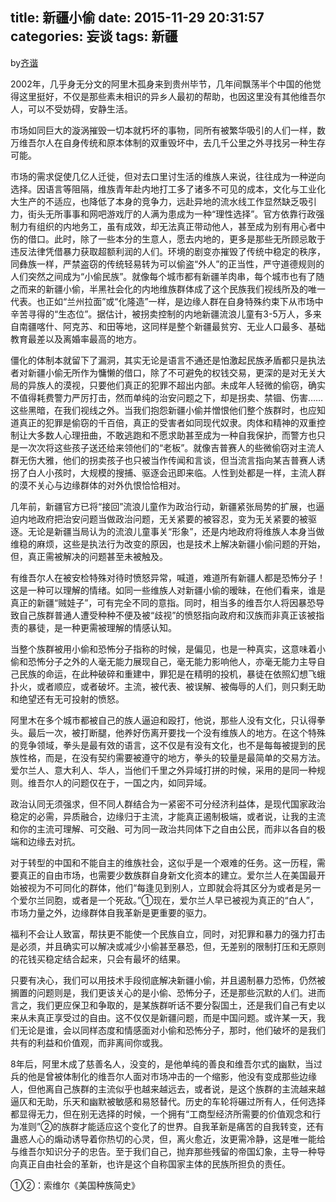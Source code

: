 title: 新疆小偷
date: 2015-11-29 20:31:57
categories: 妄谈
tags: 新疆
---
by[齐谐](http://caute.net/about/)

2002年，几乎身无分文的阿里木孤身来到贵州毕节，几年间飘荡半个中国的他觉得这里挺好，不仅是那些素未相识的异乡人最初的帮助，也因这里没有其他维吾尔人，可以不受妨碍，安静生活。

市场如同巨大的漩涡摧毁一切本就朽坏的事物，同所有被繁华吸引的人们一样，数万维吾尔人在自身传统和原本体制的双重毁坏中，去几千公里之外寻找另一种生存可能。
<!--more-->

市场的需求促使几亿人迁徙，但对去口里讨生活的维族人来说，往往成为一种逆向选择。因语言等阻隔，维族青年赴内地打工多了诸多不可见的成本，文化与工业化大生产的不适应，也降低了本身的竞争力，远赴异地的流水线工作显然缺乏吸引力，街头无所事事和网吧游戏厅的人满为患成为一种“理性选择”。官方依靠行政强制力有组织的内地务工，虽有成效，却无法真正带动他人，甚至成为别有用心者中伤的借口。此时，除了一些本分的生意人，愿去内地的，更多是那些无所顾忌敢于违反法律凭借暴力获取超额利润的人们。环境的剧变亦摧毁了传统中稳定的秩序，同彝族一样，严禁盗窃的传统轻易转为可以偷盗“外人”的正当性，严守道德规则的人们突然之间成为“小偷民族”。就像每个城市都有新疆羊肉串，每个城市也有了随之而来的新疆小偷，半黑社会化的内地维族群体成了这个民族我们视线所及的唯一代表。也正如“兰州拉面”或“化隆造”一样，是边缘人群在自身特殊约束下从市场中辛苦寻得的“生态位”。据估计，被拐卖控制的内地新疆流浪儿童有3-5万人，多来自南疆喀什、阿克苏、和田等地，这同样是整个新疆最贫穷、无业人口最多、基础教育最差以及离婚率最高的地方。

僵化的体制本就留下了漏洞，其实无论是语言不通还是怕激起民族矛盾都只是执法者对新疆小偷无所作为慵懒的借口，除了不可避免的权钱交易，更深的是对无关大局的异族人的漠视，只要他们真正的犯罪不超出内部。未成年人轻微的偷窃，确实不值得耗费警力严厉打击，然而单纯的治安问题之下，却是拐卖、禁锢、伤害……这些黑暗，在我们视线之外。当我们抱怨新疆小偷并憎恨他们整个族群时，也应知道真正的犯罪是偷窃的千百倍，真正的受害者如同现代奴隶。肉体和精神的双重控制让大多数人心理扭曲，不敢逃跑和不愿求助甚至成为一种自我保护，而警方也只是一次次将这些孩子送还给来领他们的“老板”。就像吉普赛人的些微偷窃对主流人群无伤大雅，他们的拐卖孩子也只被当作传闻和言谈，但当流言指向某吉普赛人诱拐了白人小孩时，大规模的搜捕、驱逐会迅即来临。人性到处都是一样，主流人群的漠不关心与边缘群体的对外仇恨恰恰相对。

几年前，新疆官方已将“接回”流浪儿童作为政治行动，新疆紧张局势的扩展，也逼迫内地政府把治安问题当做政治问题，无关紧要的被容忍，变为无关紧要的被驱逐。无论是新疆当局认为的流浪儿童事关“形象”，还是内地政府将维族人本身当做维稳的麻烦，这些是执法行为改变的原因，也是技术上解决新疆小偷问题的开始，但，真正需被解决的问题甚至未被触及。

有维吾尔人在被安检特殊对待时愤怒异常，喊道，难道所有新疆人都是恐怖分子！这是一种可以理解的情绪。如同一些维族人对新疆小偷的暧昧，在他们看来，谁是真正的新疆“贼娃子”，可有完全不同的意指。同时，相当多的维吾尔人将因暴恐导致自己族群普通人遭受种种不便及被“歧视”的愤怒指向政府和汉族而非真正该被指责的暴徒，是一种更需被理解的情感认知。

当整个族群被用小偷和恐怖分子指称的时候，是偏见，也是一种真实，这意味着小偷和恐怖分子之外的人毫无能力展现自己，毫无能力影响他人，亦毫无能力主导自己民族的命运，在此种破碎和重建中，罪犯是在精明的投机，暴徒在依照幻想飞蛾扑火，或者顺应，或者破坏。主流，被代表、被误解、被侮辱的人们，则只剩无助和绝望还有无可投射的愤怒。

阿里木在多个城市都被自己的族人逼迫和殴打，他说，那些人没有文化，只认得拳头。最后一次，被打断腿，他养好伤离开要找一个没有维族人的地方。在这个特殊的竞争领域，拳头是最有效的语言，这不仅是有没有文化，也不是每每被提到的民族性格，而是，在没有契约需要被遵守的地方，拳头的较量是最简单的交易方法。爱尔兰人、意大利人、华人，当他们千里之外异域打拼的时候，采用的是同一种规则。维吾尔人的问题仅在于，一国之内，如同异域。

政治认同无须强求，但不同人群结合为一紧密不可分经济利益体，是现代国家政治稳定的必需，异质融合，边缘归于主流，才能真正遏制极端，或者说，让我的主流和你的主流可理解、可交融、可为同一政治共同体下之自由公民，而非以各自的极端和边缘去对抗。

对于转型的中国和不能自主的维族社会，这似乎是一个艰难的任务。这一历程，需要真正的自由市场，也需要少数族群自身新文化资本的建立。爱尔兰人在美国最开始被视为不可同化的群体，他们“每逢见到别人，立即就会将其区分为或者是另一个爱尔兰同胞，或者是一个死敌。”①现在，爱尔兰人早已被视为真正的“白人”，市场力量之外，边缘群体自我革新是更重要的驱力。

福利不会让人致富，帮扶更不能使一个民族自立，同时，对犯罪和暴力的强力打击是必须，并且确实可以解决或减少小偷甚至暴恐，但，无差别的限制打压和无原则的花钱买稳定结合起来，只会有最坏的结果。

只要有决心，我们可以用技术手段彻底解决新疆小偷，并且遏制暴力恐怖，仍然被搁置的问题则是，我们更该关心的是小偷、恐怖分子，还是那些沉默的人们。进而言之，我们更应保卫和争取的，是某族群听话不要分裂国土，还是我们自己有史以来从未真正享受过的自由。这不仅仅是新疆问题，而是中国问题。或许某一天，我们无论是谁，会以同样态度和情感面对小偷和恐怖分子，那时，他们破坏的是我们共有的利益和价值观，而非离间你或我。

8年后，阿里木成了慈善名人，没变的，是他单纯的善良和维吾尔式的幽默，当过兵的他是曾被体制化的维吾尔人面对市场冲击的一个缩影，他没有变成那些边缘人，但他离自己族群的主流似乎也越来越远去，或者说，是这个族群的主流越来越逼仄和无助，乐天和幽默被敏感和易怒替代。历史的车轮将碾过所有人，任何选择都显得无力，但在别无选择的时候，一个拥有“工商型经济所需要的价值观念和行为准则”②的族群才能适应这个变化了的世界。自我革新是痛苦的自我转变，还有蛊惑人心的煽动诱导着你热切的心灵，但，离火愈近，汝更需冷静，这是唯一能给与维吾尔知识分子的忠告。至于我们自己，抛弃那些残留的帝国幻象，主导一种导向真正自由社会的革新，也许是这个自称国家主体的民族所担负的责任。

①②：索维尔《美国种族简史》
